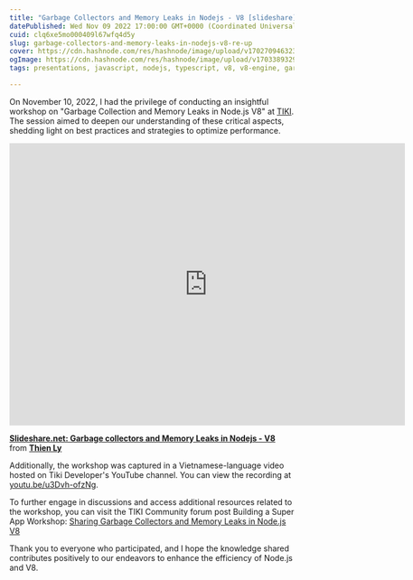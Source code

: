```yaml
---
title: "Garbage Collectors and Memory Leaks in Nodejs - V8 [slideshare]"
datePublished: Wed Nov 09 2022 17:00:00 GMT+0000 (Coordinated Universal Time)
cuid: clq6xe5mo000409l67wfq4d5y
slug: garbage-collectors-and-memory-leaks-in-nodejs-v8-re-up
cover: https://cdn.hashnode.com/res/hashnode/image/upload/v1702709463231/20269846-000a-4585-b557-3e1ae32d2174.png
ogImage: https://cdn.hashnode.com/res/hashnode/image/upload/v1703389329990/90fbd93a-9c7d-4e41-8b38-7ed8877b0e4b.png
tags: presentations, javascript, nodejs, typescript, v8, v8-engine, garbagecollection

---
```


 



On November 10, 2022, I had the privilege of conducting an insightful workshop on "Garbage Collection and Memory Leaks in Node.js V8" at  [TIKI](https://www.linkedin.com/company/tiki-vn/). The session aimed to deepen our understanding of these critical aspects, shedding light on best practices and strategies to optimize performance.

<iframe src="https://www.slideshare.net/slideshow/embed_code/key/KRqPHOgEf3bgg8?startSlide=2" width="700" height="500" frameborder="0" marginwidth="0" marginheight="0" scrolling="no" allowfullscreen class="m-auto" style="margin: auto;"></iframe> 

**[Slideshare.net: Garbage collectors and Memory Leaks in Nodejs - V8](https://www.slideshare.net/LyLuongThien/garbage-collectors-and-memory-leaks-in-nodejs-v8)** from **[Thien Ly](https://www.slideshare.net/LyLuongThien)**


Additionally, the workshop was captured in a Vietnamese-language video hosted on Tiki Developer's YouTube channel. You can view the recording at [youtu.be/u3Dvh-ofzNg](https://youtu.be/u3Dvh-ofzNg).

To further engage in discussions and access additional resources related to the workshop, you can visit the TIKI Community forum post Building a Super App Workshop: [Sharing Garbage Collectors and Memory Leaks in Node.js V8](https://web.archive.org/web/20221130162752/https://community.tiki.vn/t/building-a-super-app-workshop-sharing-garbage-collectors-and-memory-leaks-in-nodejs-v8/8548)

Thank you to everyone who participated, and I hope the knowledge shared contributes positively to our endeavors to enhance the efficiency of Node.js and V8.